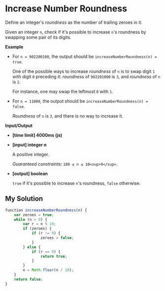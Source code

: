 # Increase Number Roundness
﻿Define an integer's _roundness_ as the number of trailing zeroes in it.

Given an integer `n`, check if it's possible to increase `n`'s roundness by swapping some pair of its digits.

**Example**

*   For `n = 902200100`, the output should be
    `increaseNumberRoundness(n) = true`.

    One of the possible ways to increase _roundness_ of `n` is to swap digit `1` with digit `0` preceding it: _roundness_ of `902201000` is `3`, and _roundness_ of `n` is `2`.

    For instance, one may swap the leftmost `0` with `1`.

*   For `n = 11000`, the output should be
    `increaseNumberRoundness(n) = false`.

    _Roundness_ of `n` is `3`, and there is no way to increase it.

**Input/Output**

*   **[time limit] 4000ms (js)**

*   **[input] integer n**

    A positive integer.

    _Guaranteed constraints:_
    `100 ≤ n ≤ 10<sup>9</sup>`.

*   **[output] boolean**

    `true` if it's possible to increase `n`'s roundness, `false` otherwise.


## My Solution
```javascript
﻿function increaseNumberRoundness(n) {
    var zeroes = true;
    while (n > 0) {
        var r = n % 10;
        if (zeroes) {
            if (r != 0) {
                zeroes = false;
            }
        } else {
            if (r == 0) {
                return true;
            }
        }
        n = Math.floor(n / 10);
    }
    return false;
}
​
```

